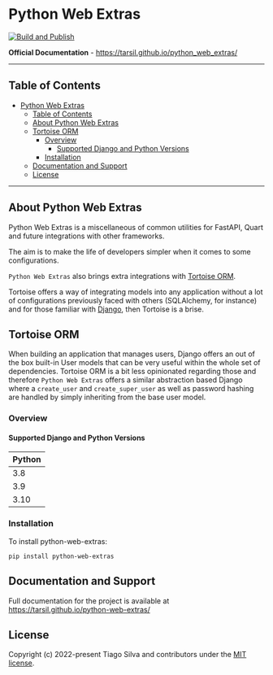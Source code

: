 # Python Web Extras

[![Build and Publish](https://github.com/tarsil/python_web_extras/actions/workflows/main.yml/badge.svg)]((https://github.com/tarsil/python_web_extras/actions/workflows/main.yml/badge.svg))

**Official Documentation** - <https://tarsil.github.io/python_web_extras/>

---

## Table of Contents

- [Python Web Extras](#python-web-extras)
  - [Table of Contents](#table-of-contents)
  - [About Python Web Extras](#about-python-web-extras)
  - [Tortoise ORM](#tortoise-orm)
    - [Overview](#overview)
      - [Supported Django and Python Versions](#supported-django-and-python-versions)
    - [Installation](#installation)
  - [Documentation and Support](#documentation-and-support)
  - [License](#license)

---

## About Python Web Extras

Python Web Extras is a miscellaneous of common utilities for FastAPI, Quart
and future integrations with other frameworks.

The aim is to make the life of developers simpler when it comes to
some configurations.

`Python Web Extras` also brings extra integrations with [Tortoise ORM](https://tortoise.github.io/index.html).

Tortoise offers a way of integrating models into any application without a lot
of configurations previously faced with others (SQLAlchemy, for instance) and for
those familiar with [Django](https://www.djangoproject.com/), then Tortoise is a brise.

## Tortoise ORM

When building an application that manages users, Django offers
an out of the box built-in User models that can be very useful within the
whole set of dependencies. Tortoise ORM is a bit less opinionated regarding those
and therefore `Python Web Extras` offers a similar abstraction based Django
where a `create_user` and `create_super_user` as well as password
hashing are handled by simply inheriting from the base user model.

### Overview

#### Supported Django and Python Versions

| Python |
| --------------- |
| 3.8             |
| 3.9             |
| 3.10            |

### Installation

To install python-web-extras:

```shell
pip install python-web-extras
```

## Documentation and Support

Full documentation for the project is available at <https://tarsil.github.io/python-web-extras/>

## License

Copyright (c) 2022-present Tiago Silva and contributors under the [MIT license](https://opensource.org/licenses/MIT).
